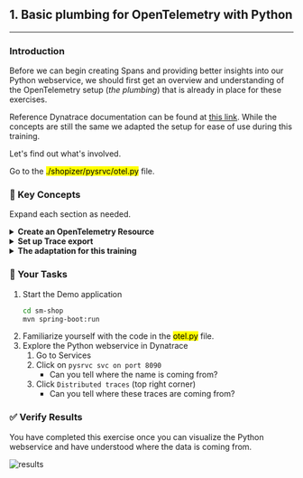 ## 1. Basic plumbing for OpenTelemetry with Python

---

### Introduction

Before we can begin creating Spans and providing better insights into our Python webservice, we should first get an overview and understanding of the OpenTelemetry setup (_the plumbing_) that is already in place for these exercises.

Reference Dynatrace documentation can be found at [this link](https://www.dynatrace.com/support/help/extend-dynatrace/opentelemetry/opentelemetry-traces/opentelemetry-ingest/opent-python#tabgroup--instrument-application--manual-instrumentation). While the concepts are still the same we adapted the setup for ease of use during this training.

Let's find out what's involved.

Go to the <mark>./shopizer/pysrvc/otel.py</mark> file.

### 📑 Key Concepts

Expand each section as needed.

<details>
  <summary><strong>Create an OpenTelemetry Resource</strong></summary>

  A resource is nothing more than the representation of an entity which produces telemetry data. In Dynatrace, Resources define the Services which tie together our observability signals (traces, metrics, logs). OpenTelemetry provides an implementation of `Resource` as part of its `SDK`, all we have to provide is attributes to describe this resouce.

  We use two types of attributes. 
  On lines `43-47`, we provide some static details as strings:
  ```python
  resource = {
      ResourceAttributes.SERVICE_NAME: "pysrvc svc on port 8090",
      ResourceAttributes.SERVICE_VERSION: "v1.0.0",
      "environment": "hotday"
  }
  ```

  > 📝 **Note**: `ResourceAttributes` allows us to access "semantic attributes" - industry set standards for attribute names

  On lines `49-57`, we attempt to interrogate the OneAgent for some Dynatrace-specific attributes:
  ```python
  try:
      data = ''
      with open("dt_metadata_e617c525669e072eebe3d0f08212e8f2.json") as f:
          data = json.load(open(f.read()))
      resource.update(data)
  except:
      pass    

  return resource
  ```

  > 📝 **Note**: `dt_metadata_e617c525669e072eebe3d0f08212e8f2.json` is a file that contains a path under which OneAgent writes topology-specific dimensions related to the process reading it. This means we can provide Dynatrace with OneAgent supplied information about the Process that our Resource is running on. More on this in the [online documentation](https://www.dynatrace.com/support/help/shortlink/enrich-metrics#oneagent-file-open-interface).

  Finally, these resource attributes are used on line `64` where the Resource is created:
  ```python
      resource=Resource(self.resource_props)
  ```
</details>

<details>
  <summary><strong>Set up Trace export</strong></summary>

  With a resource in place that we can link our Traces to, all we need is a way to send our Traces to Dynatrace. Dynatrace supports ingesting Traces in `OTLP` format via the [Trace Ingest API](https://www.dynatrace.com/support/help/extend-dynatrace/opentelemetry/opentelemetry-traces/opentelemetry-trace-ingest-api); this is conveniently exposed locally by the OneAgent at `http://localhost:14499/otlp/v1/traces`.

  Before we can make use of the endpoint, however, we must set up our "ingest pipeline". This consists of:
  * **Trace Provider** - mandatory to start tracing and it associates traces with a Resource
  * **Span Processor** - watches the lifecycle of spans and sends them to an exporter when appropriate; we are using a `Batch Span Processor` which batches spans together and compresses data before sending it
  * **Span Exporter** - converts the spans to the required format for the backend platform; we are using the `OTLP Span Exporter` to send spans in OTLP format to the Dynatrace API

  On lines `62-71` you can see this all in action:
  ```python
  tracer_provider = TracerProvider(
      sampler=sampling.ALWAYS_ON,
      resource=Resource(self.resource_props)
  )
  tracer_provider.add_span_processor(
      BatchSpanProcessor(OTLPSpanExporter(
          endpoint="http://localhost:14499/otlp/v1/traces"
       ))
  )
  trace.set_tracer_provider(tracer_provider)
  ```

  From here on you may make use of the tracing capability by aquiring a tracer:
  ```python
  trace.get_tracer("whatever-tracer-name")
  ```
</details>

<details>
  <summary><strong>The adaptation for this training</strong></summary>

  The implementation here is a little different as the whole setup was written as a custom `class` called `CustomOpenTelemetry`.

  On line `94` we create an instance of this class:
  ```python
  ot = CustomOpenTelemetry()
  ```

  This allows us to then use our custom OpenTelemetry setup in other files through this variable `ot`.
  For example, we conveniently saved a tracer (`trace.get_tracer("perform-hot")`) as an attribute of `ot` on line `27`:
  ```python
  self.tracer = trace.get_tracer("perform-hot")
  ```
  So from here on, in all exercises, you can use `ot.tracer` and access the full functionality of the tracing SDK.
</details>

### 📌 Your Tasks

1. Start the Demo application
   ```bash
   cd sm-shop
   mvn spring-boot:run
   ```
2. Familiarize yourself with the code in the <mark>otel.py</mark> file.
3. Explore the Python webservice in Dynatrace
   1. Go to Services
   2. Click on `pysrvc svc on port 8090`
      * Can you tell where the name is coming from?
   3. Click `Distributed traces` (top right corner)
      * Can you tell where these traces are coming from?

### ✅ Verify Results

You have completed this exercise once you can visualize the Python webservice and have understood where the data is coming from.

![results](../../../assets/images/02-01-results.png)